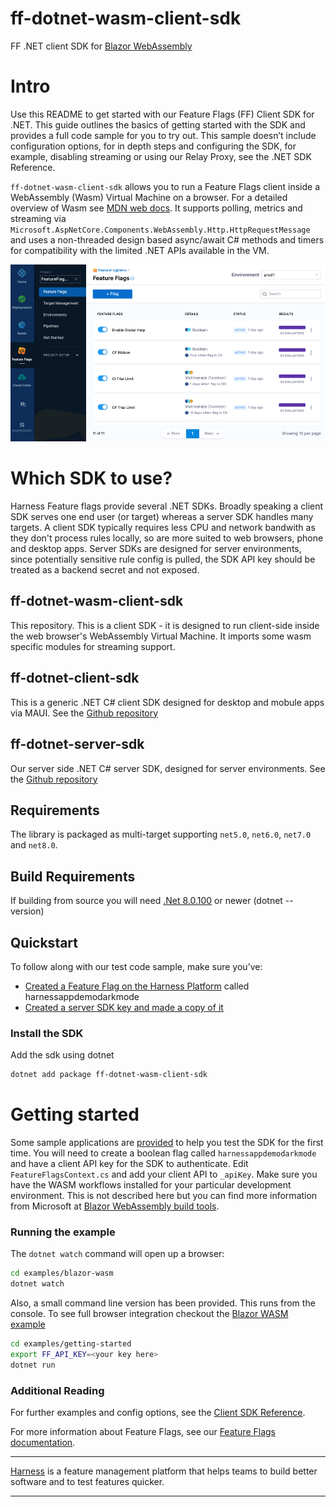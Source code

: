 # ff-dotnet-wasm-client-sdk
FF .NET client SDK for [Blazor WebAssembly](https://dotnet.microsoft.com/en-us/apps/aspnet/web-apps/blazor)

# Intro
Use this README to get started with our Feature Flags (FF) Client SDK for .NET. This guide outlines the basics of getting started with the SDK and provides a full code sample for you to try out. This sample doesn’t include configuration options, for in depth steps and configuring the SDK, for example, disabling streaming or using our Relay Proxy, see the .NET SDK Reference.

`ff-dotnet-wasm-client-sdk` allows you to run a Feature Flags client inside a WebAssembly (Wasm) Virtual Machine on a browser. For a detailed overview of Wasm see [MDN web docs](https://developer.mozilla.org/en-US/docs/WebAssembly).
It supports polling, metrics and streaming via `Microsoft.AspNetCore.Components.WebAssembly.Http.HttpRequestMessage` and uses a non-threaded design based async/await C# methods and timers for compatibility with the limited .NET APIs available in the VM.


![FeatureFlags](docs/images/ff-gui.png)


# Which SDK to use?

Harness Feature flags provide several .NET SDKs. Broadly speaking a client SDK serves one end user (or target) whereas a server SDK handles many targets.
A client SDK typically requires less CPU and network bandwith as they don't process rules locally, so are more suited to web browsers, phone and desktop apps.
Server SDKs are designed for server environments, since potentially sensitive rule config is pulled, the SDK API key should be treated as a backend secret and not exposed.

## ff-dotnet-wasm-client-sdk

This repository. This is a client SDK - it is designed to run client-side inside the web browser's WebAssembly Virtual Machine.
It imports some wasm specific modules for streaming support.

## ff-dotnet-client-sdk

This is a generic .NET C# client SDK designed for desktop and mobule apps via MAUI. See the [Github repository](https://github.com/harness/ff-dotnet-client-sdk)

## ff-dotnet-server-sdk

Our server side .NET C# server SDK, designed for server environments. See the [Github repository](https://github.com/harness/ff-dotnet-server-sdk)


## Requirements
The library is packaged as multi-target supporting  `net5.0`, `net6.0`, `net7.0`  and `net8.0`.

## Build Requirements
If building from source you will need [.Net 8.0.100](https://dotnet.microsoft.com/en-us/download/dotnet/8.0) or newer (dotnet --version)<br>


## Quickstart
To follow along with our test code sample, make sure you’ve:

- [Created a Feature Flag on the Harness Platform](https://ngdocs.harness.io/article/1j7pdkqh7j-create-a-feature-flag) called harnessappdemodarkmode
- [Created a server SDK key and made a copy of it](https://ngdocs.harness.io/article/1j7pdkqh7j-create-a-feature-flag#step_3_create_an_sdk_key)


### Install the SDK
Add the sdk using dotnet
```bash
dotnet add package ff-dotnet-wasm-client-sdk
```


# Getting started

Some sample applications are [provided](examples/) to help you test the SDK for the first time.
You will need to create a boolean flag called `harnessappdemodarkmode` and have a client API key for the SDK to authenticate. Edit `FeatureFlagsContext.cs` and add your client API to `_apiKey`.
Make sure you have the WASM workflows installed for your particular development environment. This is not described here but you can find more information from Microsoft at [Blazor WebAssembly build tools](https://learn.microsoft.com/en-us/aspnet/core/blazor/webassembly-build-tools-and-aot?view=aspnetcore-8.0).


### Running the example

The `dotnet watch` command will open up a browser:

```bash
cd examples/blazor-wasm
dotnet watch
```

Also, a small command line version has been provided. This runs from the console. To see full browser integration checkout the [Blazor WASM example](examples/blazor-wasm)

```bash
cd examples/getting-started
export FF_API_KEY=<your key here>
dotnet run
```


### Additional Reading


For further examples and config options, see the [Client SDK Reference](https://developer.harness.io/docs/category/client-sdk-guides).

For more information about Feature Flags, see our [Feature Flags documentation](https://ngdocs.harness.io/article/0a2u2ppp8s-getting-started-with-feature-flags).


-------------------------
[Harness](https://www.harness.io/) is a feature management platform that helps teams to build better software and to
test features quicker.

-------------------------


